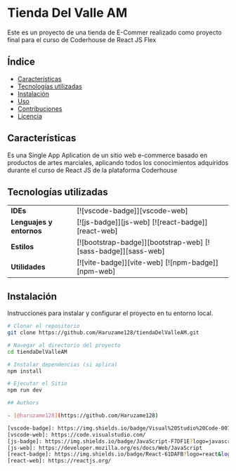 # Tienda Del Valle AM

Este es un proyecto de una tienda de E-Commer realizado como proyecto final para el curso de Coderhouse de React JS Flex

## Índice

- [Características](#características)
- [Tecnologías utilizadas](#tecnologías-utilizadas)
- [Instalación](#instalación)
- [Uso](#uso)
- [Contribuciones](#contribuciones)
- [Licencia](#licencia)

## Características

Es una Single App Aplication de un sitio web e-commerce basado en productos de artes marciales, aplicando todos los conocimientos adquiridos durante el curso de React JS de la plataforma Coderhouse 

## Tecnologías utilizadas

|                          |                                                               |
| ------------------------ | ------------------------------------------------------------- |
| **IDEs**                 | [![vscode-badge]][vscode-web]                                 |
| **Lenguajes y entornos** | [![js-badge]][js-web] [![react-badge]][react-web]             |
| **Estilos**              | [![bootstrap-badge]][bootstrap-web] [![sass-badge]][sass-web] |
| **Utilidades**           | [![vite-badge]][vite-web] [![npm-badge]][npm-web]             |

## Instalación

Instrucciones para instalar y configurar el proyecto en tu entorno local.

```bash
# Clonar el repositorio
git clone https://github.com/Haruzame128/tiendaDelValleAM.git

# Navegar al directorio del proyecto
cd tiendaDelValleAM

# Instalar dependencias (si aplica)
npm install

# Ejecutar el Sitio
npm run dev

## Authors

- [@haruzame128](https://github.com/Haruzame128)

[vscode-badge]: https://img.shields.io/badge/Visual%20Studio%20Code-007ACC?logo=visualstudiocode&logoColor=fff&style=for-the-badge
[vscode-web]: https://code.visualstudio.com/
[js-badge]: https://img.shields.io/badge/JavaScript-F7DF1E?logo=javascript&logoColor=000&style=for-the-badge
[js-web]: https://developer.mozilla.org/es/docs/Web/JavaScript
[react-badge]: https://img.shields.io/badge/React-61DAFB?logo=react&logoColor=000&style=for-the-badge
[react-web]: https://reactjs.org/